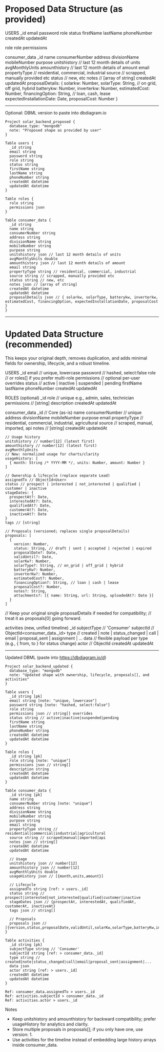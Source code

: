 # Proposed Data Structure (as provided)

USERS
    _id
    email
    password
    role
    status
    firstName
    lastName
    phoneNumber
    createdAt
    updatedAt

role
    role
    permissions

consumer_data 
    _id
    name
    consumerNumber
    address
    divisionName
    mobileNumber
    purpose
    unitshistory // last 12 month details of units
    avgMonthlyUnits
    amounthistory // last 12 month details of amount
    email
    propertyType // residential, commercial, industrial
    source // scrapped, manually provided etc
    status // new, etc
    notes // [array of string]
    createdAt
    updatedAt
    proposalDetails: {
        solarkw: Number,
        solarType: String, // on grid, off grid, hybrid
        batterykw: Number,
        inverterkw: Number,
        estimatedCost: Number,
        financingOption: String, // loan, cash, lease
        expectedInstallationDate: Date,
        proposalCost: Number
    }

---

Optional: DBML version to paste into dbdiagram.io

```dbml
Project solar_backend_proposed {
  database_type: "mongodb"
  note: "Proposed shape as provided by user"
}

Table users {
  _id string
  email string
  password string
  role string
  status string
  firstName string
  lastName string
  phoneNumber string
  createdAt datetime
  updatedAt datetime
}

Table roles {
  role string
  permissions json
}

Table consumer_data {
  _id string
  name string
  consumerNumber string
  address string
  divisionName string
  mobileNumber string
  purpose string
  unitshistory json // last 12 month details of units
  avgMonthlyUnits double
  amounthistory json // last 12 month details of amount
  email string
  propertyType string // residential, commercial, industrial
  source string // scrapped, manually provided etc
  status string // new, etc
  notes json // [array of string]
  createdAt datetime
  updatedAt datetime
  proposalDetails json // { solarkw, solarType, batterykw, inverterkw, estimatedCost, financingOption, expectedInstallationDate, proposalCost }
}
```

---

# Updated Data Structure (recommended)

This keeps your original depth, removes duplication, and adds minimal fields for ownership, lifecycle, and a robust timeline.

USERS
    _id
    email // unique, lowercase
    password // hashed, select:false
    role // or roles[] if you prefer multi-role
    permissions // optional per-user overrides
    status // active | inactive | suspended | pending
    firstName
    lastName
    phoneNumber
    createdAt
    updatedAt

ROLES (optional)
    _id
    role // unique e.g., admin, sales, technician
    permissions // [string]
    description
    createdAt
    updatedAt

consumer_data
    _id
    // Core (as-is)
    name
    consumerNumber // unique
    address
    divisionName
    mobileNumber
    purpose
    email
    propertyType // residential, commercial, industrial, agricultural
    source // scraped, manual, imported, api
    notes // [string]
    createdAt
    updatedAt

    // Usage history
    unitshistory // number[12] (latest first)
    amounthistory // number[12] (latest first)
    avgMonthlyUnits
    // New: normalized usage for charts/clarity
    usageHistory: [
      { month: String /* YYYY-MM */, units: Number, amount: Number }
    ]

    // Ownership & lifecycle (replace separate Lead)
    assignedTo // ObjectId<User>
    status // prospect | interested | not_interested | qualified | customer | inactive
    stageDates: {
      prospectAt?: Date,
      interestedAt?: Date,
      qualifiedAt?: Date,
      customerAt?: Date,
      inactiveAt?: Date
    }
    tags // [string]

    // Proposals (versioned; replaces single proposalDetails)
    proposals: [
      {
        version: Number,
        status: String, // draft | sent | accepted | rejected | expired
        proposalDate?: Date,
        validUntil?: Date,
        solarKw?: Number,
        solarType?: String, // on_grid | off_grid | hybrid
        batteryKw?: Number,
        inverterKw?: Number,
        estimatedCost?: Number,
        financingOption?: String, // loan | cash | lease
        proposalCost?: Number,
        notes?: String,
        attachments?: [{ name: String, url: String, uploadedAt?: Date }]
      }
    ]

// Keep your original single proposalDetails if needed for compatibility;
// treat it as proposals[0] going forward.

activities (new, unified timeline)
    _id
    subjectType // 'Consumer'
    subjectId // ObjectId<consumer_data._id>
    type // created | note | status_changed | call | email | proposal_sent | assignment | ...
    data // flexible payload per type (e.g., { from, to } for status change)
    actor // ObjectId<User>
    createdAt
    updatedAt

---

Updated DBML (paste into https://dbdiagram.io/d)

```dbml
Project solar_backend_updated {
  database_type: "mongodb"
  note: "Updated shape with ownership, lifecycle, proposals[], and activities"
}

Table users {
  _id string [pk]
  email string [note: "unique, lowercase"]
  password string [note: "hashed, select:false"]
  role string
  permissions json // string[] overrides
  status string // active|inactive|suspended|pending
  firstName string
  lastName string
  phoneNumber string
  createdAt datetime
  updatedAt datetime
}

Table roles {
  _id string [pk]
  role string [note: "unique"]
  permissions json // string[]
  description string
  createdAt datetime
  updatedAt datetime
}

Table consumer_data {
  _id string [pk]
  name string
  consumerNumber string [note: "unique"]
  address string
  divisionName string
  mobileNumber string
  purpose string
  email string
  propertyType string // residential|commercial|industrial|agricultural
  source string // scraped|manual|imported|api
  notes json // string[]
  createdAt datetime
  updatedAt datetime

  // Usage
  unitshistory json // number[12]
  amounthistory json // number[12]
  avgMonthlyUnits double
  usageHistory json // [{month,units,amount}]

  // Lifecycle
  assignedTo string [ref: > users._id]
  status string // prospect|interested|not_interested|qualified|customer|inactive
  stageDates json // {prospectAt, interestedAt, qualifiedAt, customerAt, inactiveAt}
  tags json // string[]

  // Proposals
  proposals json // [{version,status,proposalDate,validUntil,solarKw,solarType,batteryKw,inverterKw,estimatedCost,financingOption,proposalCost,notes,attachments[]}]
}

Table activities {
  _id string [pk]
  subjectType string // 'Consumer'
  subjectId string [ref: > consumer_data._id]
  type string // created|note|status_changed|call|email|proposal_sent|assignment|...
  data json
  actor string [ref: > users._id]
  createdAt datetime
  updatedAt datetime
}

Ref: consumer_data.assignedTo > users._id
Ref: activities.subjectId > consumer_data._id
Ref: activities.actor > users._id
```

Notes
- Keep unitshistory and amounthistory for backward compatibility; prefer usageHistory for analytics and clarity.
- Store multiple proposals in proposals[]; if you only have one, use version: 1.
- Use activities for the timeline instead of embedding large history arrays inside consumer_data.

